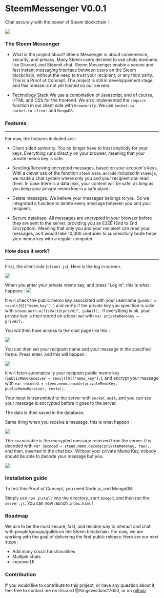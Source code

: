 # SteemMessenger V0.0.1
Chat securely with the power of Steem blockchain !

![](https://steemitimages.com/DQmX7bzCq1jxYxb8FyzyTt2Xp3xLMwCy8TcVgm9M8mpNDEZ/image.png)

### The Steem Messenger

- What is the project about?
Steem Messenger is about convenience, security, and privacy. Many Steem users decided to use chats mediums like Discord, and Steemit.chat. Steem Messenger enable a secure and fast instant messaging interface between users on the Steem blockchain, without the need to trust your recipient, or any third party. This is a Proof of Concept. The project is still in developpement stage, and this release is not yet hosted on our servers.


- Technology Stack
We use a combination of Javascript, and of course, HTML and CSS for the frontend. We also implemented the `require` function in our client side with  `Browserify`. We use `socket.io` , `socket.io-client` and `MongoDB`.

    

### Features
__________________________________________

For now, the features included are :


- Client sided authority. You no longer have to trust anybody for your keys. Everything runs directly on your browser, meaning that your private memo key is safe. 

- Sending/Receiving encrypted messages, based on your account's keys.
With a clever use of the function `steem.memo.encode` included in `steemjs`, we made a chat system where only you and your recipient can read them. In case there is a data leak, your content will be safe, as long as you keep your private memo key in a safe place. 

- Delete messages. We believe your messages belongs to you. So we integrated a function to delete every message between you and your recipient. 

- Secure database. All messages are encrypted in your browser before they are sent to the server, providing you an E2EE (End to End Encryption). Meaning that only you and your recipient can read your messages, as it would take 10,000 centuries to successfully brute force your memo key with a regular computer.




### How does it work?
_____________________________________

First, the client side (`client.js`). Here is the log in screen.

![](https://steemitimages.com/DQmQETvDFXKCewftSu54BNzFDaRFKhL4562qpAGKKUTcpFD/image.png)

When you enter your private memo key, and press "Log in", this is what happens :
![](https://steemitimages.com/DQmfYhUuu4A61Bs9Lr3N3HE2CcSA4THBpGMUEXTSVFfDg91/image.png)

It will check the public memo key associated with your username (`pubWif = result[0]["memo_key"];`) and verify if the private key you specified is valid with `steem.auth.wifIsValid(privWif, pubWif);`. If everything is ok, your private key is then stored on a local var with `var privateMemoKey = privWif;`.

You will then have access to the chat page like this :

![](https://steemitimages.com/DQmQh5wcErp5cP2APyJvBrdieqfGZ3JoeQrrjhY7Xbj5xkT/image.png)

You can then set your recipient name and your message in the specified forms. Press enter, and this will happen :

![](https://steemitimages.com/DQmWLngvAtje5BNeA9N8U4hzhHeSijRGE89BxXDQJfBUmqM/image.png)

It will fetch automatically your recipient public memo key (`publicMemoReceiver = result[0]["memo_key"];`), and encrypt your message with `var encoded = steem.memo.encode(privateMemoKey, publicMemoReceiver, texte);`.

Your input is transmitted to the server with `socket.emit`, and you can see your message is encrypted before it goes to the server. 

The data is then saved in the database.

Same thing when you receive a message, this is what happen :

![](https://steemitimages.com/DQmbktYGPk7eVtvaBeL2h9eHhRRZypy2k62HLZ8hZeKT1ym/image.png)

The `raw` variable is the encrypted message received from the server. It is decoded with `var decoded = steem.memo.decode(privateMemoKey, raw);`, and then, inserted in the chat box. Without your private Memo Key, nobody should be able to decode your message but you.

![](https://steemitimages.com/DQmZMBcyLdP1bzyhB6PnGgXB7LNNqhTCS5PDeZPgUwT8G3J/image.png)

### Installation guide

To test this Proof of Concept, you need Node.js, and MongoDB. 

Simply use `npm install` into the directory, start `mongod`, and then run the `server.js`. You can now launch `index.html` !

### Roadmap

We aim to be the most secure, fast, and reliable way to interact and chat with people/groups/guilds on the Steem blockchain. For now, we are working with the goal of delivering the first public release. Here are our next steps :

- Add many social functionalities
- Multiple chats 
- Improve UI 

### Contribution

If you would like to contribute to this project, or have any question about it, feel free to contact me on Discord @Kingswisdom#7650, or on [github](https://github.com/kingswisdom)
